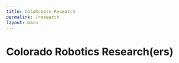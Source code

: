 ```yaml
---
title: ColoRobots Research
permalink: /research
layout: main
---
```


# Colorado Robotics Research(ers)
